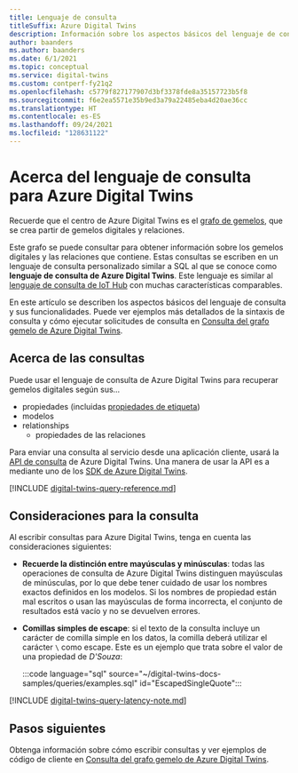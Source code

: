 ```yaml
---
title: Lenguaje de consulta
titleSuffix: Azure Digital Twins
description: Información sobre los aspectos básicos del lenguaje de consulta de Azure Digital Twins.
author: baanders
ms.author: baanders
ms.date: 6/1/2021
ms.topic: conceptual
ms.service: digital-twins
ms.custom: contperf-fy21q2
ms.openlocfilehash: c5779f827177907d3bf3378fde8a35157723b5f8
ms.sourcegitcommit: f6e2ea5571e35b9ed3a79a22485eba4d20ae36cc
ms.translationtype: HT
ms.contentlocale: es-ES
ms.lasthandoff: 09/24/2021
ms.locfileid: "128631122"
---
```

# <a name="about-the-query-language-for-azure-digital-twins"></a>Acerca del lenguaje de consulta para Azure Digital Twins

Recuerde que el centro de Azure Digital Twins es el [grafo de gemelos](concepts-twins-graph.md), que se crea partir de gemelos digitales y relaciones. 

Este grafo se puede consultar para obtener información sobre los gemelos digitales y las relaciones que contiene. Estas consultas se escriben en un lenguaje de consulta personalizado similar a SQL al que se conoce como **lenguaje de consulta de Azure Digital Twins**. Este lenguaje es similar al [lenguaje de consulta de IoT Hub](../iot-hub/iot-hub-devguide-query-language.md) con muchas características comparables.

En este artículo se describen los aspectos básicos del lenguaje de consulta y sus funcionalidades. Puede ver ejemplos más detallados de la sintaxis de consulta y cómo ejecutar solicitudes de consulta en [Consulta del grafo gemelo de Azure Digital Twins](how-to-query-graph.md).

## <a name="about-the-queries"></a>Acerca de las consultas

Puede usar el lenguaje de consulta de Azure Digital Twins para recuperar gemelos digitales según sus...
* propiedades (incluidas [propiedades de etiqueta](how-to-use-tags.md))
* modelos
* relationships
  - propiedades de las relaciones

Para enviar una consulta al servicio desde una aplicación cliente, usará la [API de consulta](/rest/api/digital-twins/dataplane/query) de Azure Digital Twins. Una manera de usar la API es a mediante uno de los [SDK de Azure Digital Twins](concepts-apis-sdks.md#overview-data-plane-apis).

[!INCLUDE [digital-twins-query-reference.md](../../includes/digital-twins-query-reference.md)]

## <a name="considerations-for-querying"></a>Consideraciones para la consulta

Al escribir consultas para Azure Digital Twins, tenga en cuenta las consideraciones siguientes:
* **Recuerde la distinción entre mayúsculas y minúsculas**: todas las operaciones de consulta de Azure Digital Twins distinguen mayúsculas de minúsculas, por lo que debe tener cuidado de usar los nombres exactos definidos en los modelos. Si los nombres de propiedad están mal escritos o usan las mayúsculas de forma incorrecta, el conjunto de resultados está vacío y no se devuelven errores.
* **Comillas simples de escape**: si el texto de la consulta incluye un carácter de comilla simple en los datos, la comilla deberá utilizar el carácter `\` como escape. Este es un ejemplo que trata sobre el valor de una propiedad de *D'Souza*:

  :::code language="sql" source="~/digital-twins-docs-samples/queries/examples.sql" id="EscapedSingleQuote":::

[!INCLUDE [digital-twins-query-latency-note.md](../../includes/digital-twins-query-latency-note.md)]

## <a name="next-steps"></a>Pasos siguientes

Obtenga información sobre cómo escribir consultas y ver ejemplos de código de cliente en [Consulta del grafo gemelo de Azure Digital Twins](how-to-query-graph.md).
